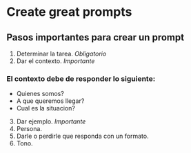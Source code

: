 # Create great prompts

## Pasos importantes para crear un prompt
1. Determinar la tarea. *Obligatorio*
2. Dar el contexto. *Importante*
  ### El contexto debe de responder lo siguiente:
  - Quienes somos?
  - A que queremos llegar?
  - Cual es la situacion?
3. Dar ejemplo. *Importante*
4. Persona.
5. Darle o perdirle que responda con un formato.
6. Tono.
